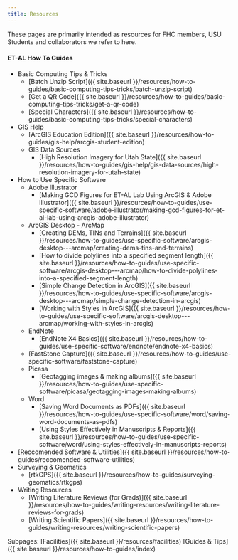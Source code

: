 ```yaml
---
title: Resources
---
```




These pages are primarily intended as resources for FHC members, USU Students and collaborators we refer to here. 

#### ET-AL How To Guides

- Basic Computing Tips & Tricks
  - [Batch Unzip Script]({{ site.baseurl }}/resources/how-to-guides/basic-computing-tips-tricks/batch-unzip-script)
  - [Get a QR Code]({{ site.baseurl }}/resources/how-to-guides/basic-computing-tips-tricks/get-a-qr-code)
  - [Special Characters]({{ site.baseurl }}/resources/how-to-guides/basic-computing-tips-tricks/special-characters)
- GIS Help
  - [ArcGIS Education Edition]({{ site.baseurl }}/resources/how-to-guides/gis-help/arcgis-student-edition)
  - GIS Data Sources
    - [High Resolution Imagery for Utah State]({{ site.baseurl }}/resources/how-to-guides/gis-help/gis-data-sources/high-resolution-imagery-for-utah-state)
- How to Use Specific Software
  - Adobe Illustrator
    - [Making GCD Figures for ET-AL Lab Using ArcGIS & Adobe Illustrator]({{ site.baseurl }}/resources/how-to-guides/use-specific-software/adobe-illustrator/making-gcd-figures-for-et-al-lab-using-arcgis-adobe-illustrator)
  - ArcGIS Desktop - ArcMap
    - [Creating DEMs, TINs and Terrains]({{ site.baseurl }}/resources/how-to-guides/use-specific-software/arcgis-desktop---arcmap/creating-dems-tins-and-terrains)
    - [How to divide polylines into a specified segment length]({{ site.baseurl }}/resources/how-to-guides/use-specific-software/arcgis-desktop---arcmap/how-to-divide-polylines-into-a-specified-segment-length)
    - [Simple Change Detection in ArcGIS]({{ site.baseurl }}/resources/how-to-guides/use-specific-software/arcgis-desktop---arcmap/simple-change-detection-in-arcgis)
    - [Working with Styles in ArcGIS]({{ site.baseurl }}/resources/how-to-guides/use-specific-software/arcgis-desktop---arcmap/working-with-styles-in-arcgis)
  - EndNote
    - [EndNote X4 Basics]({{ site.baseurl }}/resources/how-to-guides/use-specific-software/endnote/endnote-x4-basics)
  - [FastStone Capture]({{ site.baseurl }}/resources/how-to-guides/use-specific-software/faststone-capture)
  - Picasa
    - [Geotagging images & making albums]({{ site.baseurl }}/resources/how-to-guides/use-specific-software/picasa/geotagging-images-making-albums)
  - Word
    - [Saving Word Documents as PDFs]({{ site.baseurl }}/resources/how-to-guides/use-specific-software/word/saving-word-documents-as-pdfs)
    - [Using Styles Effectively in Manuscripts & Reports]({{ site.baseurl }}/resources/how-to-guides/use-specific-software/word/using-styles-effectively-in-manuscripts-reports)
- [Reccomended Software & Utilities]({{ site.baseurl }}/resources/how-to-guides/reccomended-software-utilities)
- Surveying & Geomatics
  - [rtkGPS]({{ site.baseurl }}/resources/how-to-guides/surveying-geomatics/rtkgps)
- Writing Resources
  - [Writing Literature Reviews (for Grads)]({{ site.baseurl }}/resources/how-to-guides/writing-resources/writing-literature-reviews-for-grads)
  - [Writing Scientific Papers]({{ site.baseurl }}/resources/how-to-guides/writing-resources/writing-scientific-papers)

Subpages: [Facilities]({{ site.baseurl }}/resources/facilities) [Guides & Tips]({{ site.baseurl }}/resources/how-to-guides/index) 